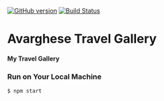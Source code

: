 [![GitHub version](https://badge.fury.io/gh/arvarghese%2Ftravel.svg)](https://badge.fury.io/gh/arvarghese%2Ftravel)
[![Build Status](https://travis-ci.org/arvarghese/travel.svg?branch=master)](https://travis-ci.org/arvarghese/travel) 

# Avarghese Travel Gallery

#### My Travel Gallery

### Run on Your Local Machine
```bash
$ npm start
```  